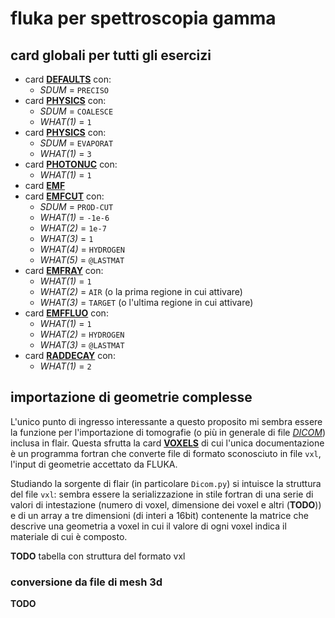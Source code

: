 # fluka per spettroscopia gamma

## card globali per tutti gli esercizi

- card [**DEFAULTS**](http://www.fluka.org/content/manuals/online/DEFAULTS.html) con:
  - *SDUM* = `PRECISO`
- card [**PHYSICS**](http://www.fluka.org/content/manuals/online/PHYSICS.html) con:
  - *SDUM* = `COALESCE`
  - *WHAT(1)* = `1`
- card [**PHYSICS**](http://www.fluka.org/content/manuals/online/PHYSICS.html) con:
  - *SDUM* = `EVAPORAT`
  - *WHAT(1)* = `3`
- card [**PHOTONUC**](http://www.fluka.org/content/manuals/online/PHOTONUC.html) con:
  - *WHAT(1)* = `1`
- card [**EMF**](http://www.fluka.org/content/manuals/online/EMF.html)
- card [**EMFCUT**](http://www.fluka.org/content/manuals/online/EMFCUT.html) con:
  - *SDUM* = `PROD-CUT`
  - *WHAT(1)* = `-1e-6`
  - *WHAT(2)* = `1e-7`
  - *WHAT(3)* = `1`
  - *WHAT(4)* = `HYDROGEN`
  - *WHAT(5)* = `@LASTMAT`
- card [**EMFRAY**](http://www.fluka.org/content/manuals/online/EMFRAY.html) con:
  - *WHAT(1)* = `1`
  - *WHAT(2)* = `AIR` (o la prima regione in cui attivare)
  - *WHAT(3)* = `TARGET` (o l'ultima regione in cui attivare)
- card [**EMFFLUO**](http://www.fluka.org/content/manuals/online/EMFFLUO.html) con:
  - *WHAT(1)* = `1`
  - *WHAT(2)* = `HYDROGEN`
  - *WHAT(3)* = `@LASTMAT`
- card [**RADDECAY**](http://www.fluka.org/content/manuals/online/RADDECAY.html) con:
  - *WHAT(1)* = `2`


## importazione di geometrie complesse

L'unico punto di ingresso interessante a questo proposito mi sembra essere la funzione per l'importazione di tomografie (o più in generale di file [*DICOM*](https://it.wikipedia.org/wiki/DICOM)) inclusa in flair. Questa sfrutta la card [**VOXELS**](http://www.fluka.org/content/manuals/online/8.3.html) di cui l'unica documentazione è un programma fortran che converte file di formato sconosciuto in file `vxl`, l'input di geometrie accettato da FLUKA.

Studiando la sorgente di flair (in particolare `Dicom.py`) si intuisce la struttura del file `vxl`: sembra essere la serializzazione in stile fortran di una serie di valori di intestazione (numero di voxel, dimensione dei voxel e altri (**TODO**)) e di un array a tre dimensioni (di interi a 16bit) contenente la matrice che descrive una geometria a voxel in cui il valore di ogni voxel indica il materiale di cui è composto.

**TODO** tabella con struttura del formato vxl

### conversione da file di mesh 3d

**TODO**
